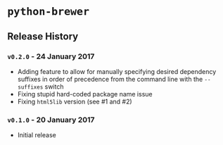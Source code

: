 # `python-brewer`

## Release History

### `v0.2.0` - 24 January 2017

* Adding feature to allow for manually specifying desired
  dependency suffixes in order of precedence from the command line
  with the `--suffixes` switch
* Fixing stupid hard-coded package name issue
* Fixing `html5lib` version (see #1 and #2)

### `v0.1.0` - 20 January 2017

* Initial release
